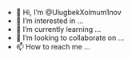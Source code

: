 - 👋 Hi, I’m @UlugbekXolmum1nov
- 👀 I’m interested in ...
- 🌱 I’m currently learning ...
- 💞️ I’m looking to collaborate on ...
- 📫 How to reach me ...

<!---
UlugbekXolmum1nov/UlugbekXolmum1nov is a ✨ special ✨ repository because its `README.md` (this file) appears on your GitHub profile.
You can click the Preview link to take a look at your changes.
--->
